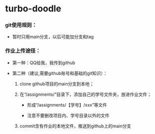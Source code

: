 # turbo-doodle

### git使用规则：

* 暂时只用main分支，以后可能加分支和tag

  

### 作业上传途径：

- 第一种：QQ给我，我传到github

- 第二种（建议,需要github账号和基础的git知识）：

  1. clone github项目的main分支到本地；

  2. 在“/assignments/”目录下，添加自己的学号文件夹，放进作业文件；

     * 形成“/assignments/【学号】/xxx”等文件

     * 注意不要删改项目内、学号目录以外的文件

  3. commit含有作业的本地文件，推送到github上的main分支